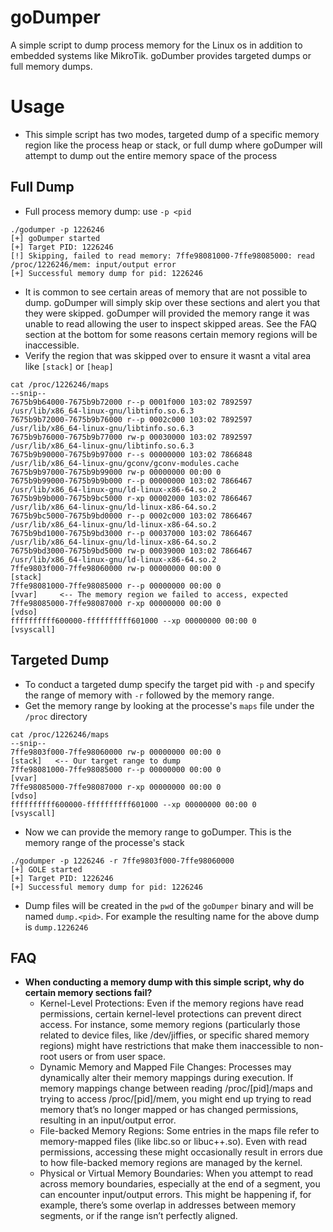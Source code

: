 # goDumper
A simple script to dump process memory for the Linux os in addition to embedded systems like MikroTik. goDumber provides targeted dumps or full memory dumps.

# Usage 
- This simple script has two modes, targeted dump of a specific memory region like the process heap or stack, or full dump where goDumper will attempt to dump out the entire memory space of the process
## Full Dump
- Full process memory dump: use `-p <pid`
````
./godumper -p 1226246
[+] goDumper started
[+] Target PID: 1226246
[!] Skipping, failed to read memory: 7ffe98081000-7ffe98085000: read /proc/1226246/mem: input/output error
[+] Successful memory dump for pid: 1226246
````
- It is common to see certain areas of memory that are not possible to dump. goDumper will simply skip over these sections and alert you that they were skipped. goDumper will provided the memory range it was unable to read allowing the user to inspect skipped areas. See the FAQ section at the bottom for some reasons certain memory regions will be inaccessible.
- Verify the region that was skipped over to ensure it wasnt a vital area like `[stack]` or `[heap]`
````
cat /proc/1226246/maps
--snip--
7675b9b64000-7675b9b72000 r--p 0001f000 103:02 7892597                /usr/lib/x86_64-linux-gnu/libtinfo.so.6.3
7675b9b72000-7675b9b76000 r--p 0002c000 103:02 7892597                /usr/lib/x86_64-linux-gnu/libtinfo.so.6.3
7675b9b76000-7675b9b77000 rw-p 00030000 103:02 7892597                /usr/lib/x86_64-linux-gnu/libtinfo.so.6.3
7675b9b90000-7675b9b97000 r--s 00000000 103:02 7866848                /usr/lib/x86_64-linux-gnu/gconv/gconv-modules.cache
7675b9b97000-7675b9b99000 rw-p 00000000 00:00 0 
7675b9b99000-7675b9b9b000 r--p 00000000 103:02 7866467                /usr/lib/x86_64-linux-gnu/ld-linux-x86-64.so.2
7675b9b9b000-7675b9bc5000 r-xp 00002000 103:02 7866467                /usr/lib/x86_64-linux-gnu/ld-linux-x86-64.so.2
7675b9bc5000-7675b9bd0000 r--p 0002c000 103:02 7866467                /usr/lib/x86_64-linux-gnu/ld-linux-x86-64.so.2
7675b9bd1000-7675b9bd3000 r--p 00037000 103:02 7866467                /usr/lib/x86_64-linux-gnu/ld-linux-x86-64.so.2
7675b9bd3000-7675b9bd5000 rw-p 00039000 103:02 7866467                /usr/lib/x86_64-linux-gnu/ld-linux-x86-64.so.2
7ffe9803f000-7ffe98060000 rw-p 00000000 00:00 0                       [stack]
7ffe98081000-7ffe98085000 r--p 00000000 00:00 0                       [vvar]     <-- The memory region we failed to access, expected
7ffe98085000-7ffe98087000 r-xp 00000000 00:00 0                       [vdso]
ffffffffff600000-ffffffffff601000 --xp 00000000 00:00 0               [vsyscall]
````
## Targeted Dump
- To conduct a targeted dump specify the target pid with `-p` and specify the range of memory with `-r` followed by the memory range.
- Get the memory range by looking at the processe's `maps` file under the `/proc` directory
````
cat /proc/1226246/maps
--snip--
7ffe9803f000-7ffe98060000 rw-p 00000000 00:00 0                       [stack]   <-- Our target range to dump
7ffe98081000-7ffe98085000 r--p 00000000 00:00 0                       [vvar]
7ffe98085000-7ffe98087000 r-xp 00000000 00:00 0                       [vdso]
ffffffffff600000-ffffffffff601000 --xp 00000000 00:00 0               [vsyscall]
````
- Now we can provide the memory range to goDumper. This is the memory range of the processe's stack
````
./godumper -p 1226246 -r 7ffe9803f000-7ffe98060000
[+] GOLE started
[+] Target PID: 1226246
[+] Successful memory dump for pid: 1226246
````
- Dump files will be created in the `pwd` of the `goDumper` binary and will be named `dump.<pid>`. For example the resulting name for the above dump is `dump.1226246`

## FAQ
- **When conducting a memory dump with this simple script, why do certain memory sections fail?**
  - Kernel-Level Protections: Even if the memory regions have read permissions, certain kernel-level protections can prevent direct access. For instance, some memory regions (particularly those related to device files, like /dev/jiffies, or specific shared memory regions) might have restrictions that make them inaccessible to non-root users or from user space.
  - Dynamic Memory and Mapped File Changes: Processes may dynamically alter their memory mappings during execution. If memory mappings change between reading /proc/[pid]/maps and trying to access /proc/[pid]/mem, you might end up trying to read memory that’s no longer mapped or has changed permissions, resulting in an input/output error.
  - File-backed Memory Regions: Some entries in the maps file refer to memory-mapped files (like libc.so or libuc++.so). Even with read permissions, accessing these might occasionally result in errors due to how file-backed memory regions are managed by the kernel.
  - Physical or Virtual Memory Boundaries: When you attempt to read across memory boundaries, especially at the end of a segment, you can encounter input/output errors. This might be happening if, for example, there’s some overlap in addresses between memory segments, or if the range isn’t perfectly aligned.


